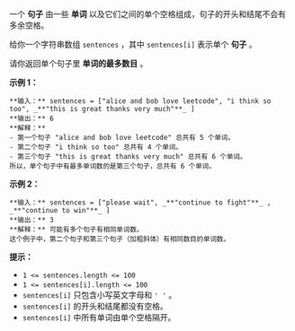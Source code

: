 一个 **句子**  由一些 **单词**  以及它们之间的单个空格组成，句子的开头和结尾不会有多余空格。

给你一个字符串数组 `sentences` ，其中 `sentences[i]` 表示单个 **句子**  。

请你返回单个句子里 **单词的最多数目**  。



**示例 1：**

    
    
    **输入：** sentences = ["alice and bob love leetcode", "i think so too", _**"this is great thanks very much"**_ ]
    **输出：** 6
    **解释：**
    - 第一个句子 "alice and bob love leetcode" 总共有 5 个单词。
    - 第二个句子 "i think so too" 总共有 4 个单词。
    - 第三个句子 "this is great thanks very much" 总共有 6 个单词。
    所以，单个句子中有最多单词数的是第三个句子，总共有 6 个单词。
    

**示例 2：**

    
    
    **输入：** sentences = ["please wait", _**"continue to fight"**_ , _**"continue to win"**_ ]
    **输出：** 3
    **解释：** 可能有多个句子有相同单词数。
    这个例子中，第二个句子和第三个句子（加粗斜体）有相同数目的单词数。
    



**提示：**

  * `1 <= sentences.length <= 100`
  * `1 <= sentences[i].length <= 100`
  * `sentences[i]` 只包含小写英文字母和 `' '` 。
  * `sentences[i]` 的开头和结尾都没有空格。
  * `sentences[i]` 中所有单词由单个空格隔开。

